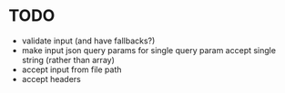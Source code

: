 # TODO

- validate input (and have fallbacks?)
- make input json query params for single query param accept single string (rather than array)
- accept input from file path
- accept headers